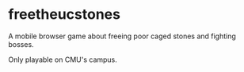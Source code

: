 # freetheucstones

A mobile browser game about freeing poor caged stones and fighting bosses.

Only playable on CMU's campus.
